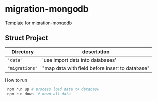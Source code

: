 # migration-mongodb

Template for migration-mongodb
## Struct Project

|Directory                          |description                         |
|-------------------------------|-----------------------------|
|`'data'`            |'use import data into databases'            |
|`"migrations"`            |"map data with field before insert to database"            |


How to run
```sh
 npm run up # process load data to database
 npm run down  # down all data 
```
